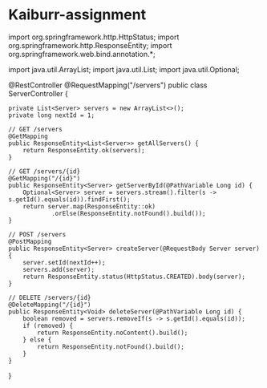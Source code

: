 # Kaiburr-assignment
import org.springframework.http.HttpStatus;
import org.springframework.http.ResponseEntity;
import org.springframework.web.bind.annotation.*;

import java.util.ArrayList;
import java.util.List;
import java.util.Optional;

@RestController
@RequestMapping("/servers")
public class ServerController {

    private List<Server> servers = new ArrayList<>();
    private long nextId = 1;

    // GET /servers
    @GetMapping
    public ResponseEntity<List<Server>> getAllServers() {
        return ResponseEntity.ok(servers);
    }

    // GET /servers/{id}
    @GetMapping("/{id}")
    public ResponseEntity<Server> getServerById(@PathVariable Long id) {
        Optional<Server> server = servers.stream().filter(s -> s.getId().equals(id)).findFirst();
        return server.map(ResponseEntity::ok)
                .orElse(ResponseEntity.notFound().build());
    }

    // POST /servers
    @PostMapping
    public ResponseEntity<Server> createServer(@RequestBody Server server) {
        server.setId(nextId++);
        servers.add(server);
        return ResponseEntity.status(HttpStatus.CREATED).body(server);
    }

    // DELETE /servers/{id}
    @DeleteMapping("/{id}")
    public ResponseEntity<Void> deleteServer(@PathVariable Long id) {
        boolean removed = servers.removeIf(s -> s.getId().equals(id));
        if (removed) {
            return ResponseEntity.noContent().build();
        } else {
            return ResponseEntity.notFound().build();
        }
    }
}
